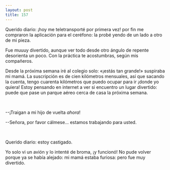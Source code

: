 ```yaml
---
layout: post
title: 157
---
```


Querido diario: ¡hoy me teletransporté por primera vez! por fin me compraron la aplicación para el ceréfono: la probé yendo de un lado a otro de mi pieza.

Fue muuuy divertido, aunque ver todo desde otro ángulo de repente desorienta un poco. Con la práctica te acostumbras, según mis compañeros.

Desde la próxima semana iré al colegio solo: «¡estás tan grande!» suspiraba mi mamá. La suscripción es de cien kilómetros mensuales, así que sacando la cuenta, tengo cuarenta kilómetros que puedo ocupar para ir ¡donde yo quiera! Estoy pensando en internet a ver si encuentro un lugar divertido: puede que pase un parque aéreo cerca de casa la próxima semana.

                 

--¡Traigan a mi hijo de vuelta _ahora_!

--Señora, por favor cálmese... estamos trabajando para usted.


                 

Querido diario: estoy castigado.

Yo solo vi un avión y lo intenté de broma, ¡y funcionó! 
No pude volver porque ya se había alejado: mi mamá estaba furiosa: pero fue muy divertido.
